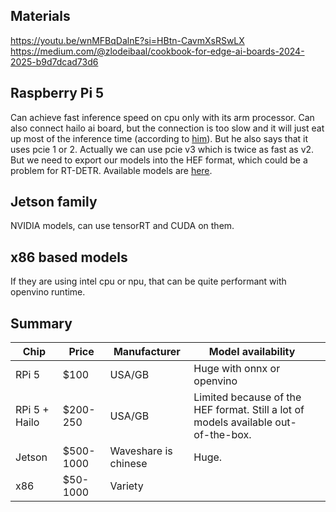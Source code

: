 ## Materials
https://youtu.be/wnMFBqDalnE?si=HBtn-CavmXsRSwLX
https://medium.com/@zlodeibaal/cookbook-for-edge-ai-boards-2024-2025-b9d7dcad73d6
## Raspberry Pi 5
Can achieve fast inference speed on cpu only with its arm processor. Can also connect hailo ai board, but the connection is too slow and it will just eat up most of the inference time (according to [him](https://youtu.be/wnMFBqDalnE)). But he also says that it uses pcie 1 or 2. Actually we can use pcie v3 which is twice as fast as v2. But we need to export our models into the HEF format, which could be a problem for RT-DETR. Available models are [here](https://github.com/hailo-ai/hailo_model_zoo/blob/master/docs/public_models/HAILO8L/HAILO8L_object_detection.rst).
## Jetson family
NVIDIA models, can use tensorRT and CUDA on them. 
## x86 based models
If they are using intel cpu or npu, that can be quite performant with openvino runtime. 
## Summary

| Chip          | Price     | Manufacturer         | Model availability                                                                 |     |
| ------------- | --------- | -------------------- | ---------------------------------------------------------------------------------- | --- |
| RPi 5         | $100      | USA/GB               | Huge with onnx or openvino                                                         |     |
| RPi 5 + Hailo | $200-250  | USA/GB               | Limited because of the HEF format. Still a lot of models available out-of-the-box. |     |
| Jetson        | $500-1000 | Waveshare is chinese | Huge.                                                                              |     |
| x86           | $50-1000  | Variety              |                                                                                    |     |
